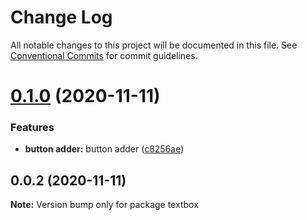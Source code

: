 # Change Log

All notable changes to this project will be documented in this file.
See [Conventional Commits](https://conventionalcommits.org) for commit guidelines.

# [0.1.0](https://github.com/AbhishekSenSharma/semver-libs/compare/textbox@0.0.2...textbox@0.1.0) (2020-11-11)


### Features

* **button adder:** button adder ([c8256ae](https://github.com/AbhishekSenSharma/semver-libs/commit/c8256ae52c0ab14a63eef7779d962b9b7eda897d))





## 0.0.2 (2020-11-11)

**Note:** Version bump only for package textbox
